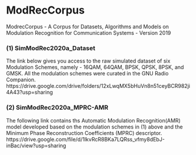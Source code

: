 # ModRecCorpus
ModrecCorpus - A Corpus for Datasets, Algorithms and Models on Modulation Recognition for Communication Systems - Version 2019

<h3>(1) SimModRec2020a_Dataset</h3>
The link below gives you access to the raw simulated dataset of six Modulation Schemes, namely - 16QAM, 64QAM, BPSK, QPSK, 8PSK, and GMSK. All the modulation schemes were curated in the GNU Radio Companion.
https://drive.google.com/drive/folders/12xLwqMX5bHuVn8n51ceyBCR982ji4A43?usp=sharing

<h3>(2) SimModRec2020a_MPRC-AMR </h3>
The following link contains ths Automatic Modulation Recognition(AMR) model developed based on the modulation schemes in (1) above and the Minimum Phase Reconstruction Coefficients (MPRC) descriptor.
https://drive.google.com/file/d/1lkvRcR8BKa7LQRss_vfmy8dEbJ-inBac/view?usp=sharing
